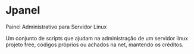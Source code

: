 # Jpanel
Painel Administrativo para Servidor Linux

Um conjunto de scripts que ajudam na administração de um servidor linux
projeto free, códigos próprios ou achados na net, mantendo os créditos.

